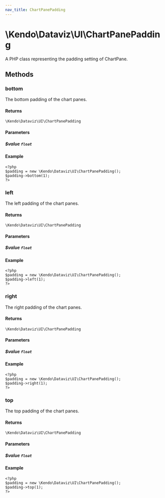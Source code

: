 ```yaml
---
nav_title: ChartPanePadding
---
```


# \Kendo\Dataviz\UI\ChartPanePadding

A PHP class representing the padding setting of ChartPane.


## Methods

### bottom
The bottom padding of the chart panes.

#### Returns
`\Kendo\Dataviz\UI\ChartPanePadding`

#### Parameters

##### $value `float`



#### Example 
    <?php
    $padding = new \Kendo\Dataviz\UI\ChartPanePadding();
    $padding->bottom(1);
    ?>

### left
The left padding of the chart panes.

#### Returns
`\Kendo\Dataviz\UI\ChartPanePadding`

#### Parameters

##### $value `float`



#### Example 
    <?php
    $padding = new \Kendo\Dataviz\UI\ChartPanePadding();
    $padding->left(1);
    ?>

### right
The right padding of the chart panes.

#### Returns
`\Kendo\Dataviz\UI\ChartPanePadding`

#### Parameters

##### $value `float`



#### Example 
    <?php
    $padding = new \Kendo\Dataviz\UI\ChartPanePadding();
    $padding->right(1);
    ?>

### top
The top padding of the chart panes.

#### Returns
`\Kendo\Dataviz\UI\ChartPanePadding`

#### Parameters

##### $value `float`



#### Example 
    <?php
    $padding = new \Kendo\Dataviz\UI\ChartPanePadding();
    $padding->top(1);
    ?>

